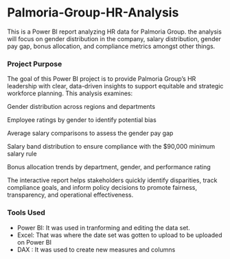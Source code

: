 # Palmoria-Group-HR-Analysis
This is a Power BI report analyzing HR data for Palmoria Group. the analysis will focus on gender distribution in the company, salary distribution, gender pay gap, bonus allocation, and compliance metrics amongst other things.

### Project Purpose

The goal of this Power BI project is to provide Palmoria Group’s HR leadership with clear, data-driven insights to support equitable and strategic workforce planning. This analysis examines:

Gender distribution across regions and departments

Employee ratings by gender to identify potential bias

Average salary comparisons to assess the gender pay gap

Salary band distribution to ensure compliance with the $90,000 minimum salary rule

Bonus allocation trends by department, gender, and performance rating


The interactive report helps stakeholders quickly identify disparities, track compliance goals, and inform policy decisions to promote fairness, transparency, and operational effectiveness.

### Tools Used

- Power BI: It was used in tranforming and editing the data set.
- Excel: That was where the date set was gotten to upload to be uploaded on Power BI
- DAX : It was used to create new measures and columns
  
